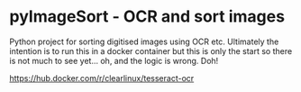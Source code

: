 # pyImageSort - OCR and sort images

Python project for sorting digitised images using OCR etc. Ultimately the intention is to run this in a docker container but this is only the start so there is not much to see yet... oh, and the logic is wrong. Doh! 

https://hub.docker.com/r/clearlinux/tesseract-ocr 
